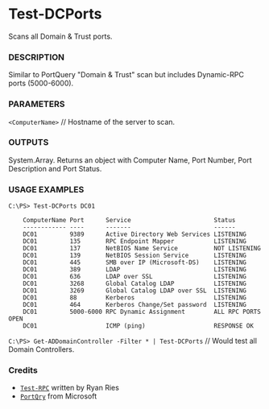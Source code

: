 # Test-DCPorts
Scans all Domain & Trust ports.
    
### DESCRIPTION
Similar to PortQuery "Domain & Trust" scan but includes Dynamic-RPC ports (5000-6000).
    
### PARAMETERS 
`<ComputerName>` // Hostname of the server to scan.

### OUTPUTS
System.Array. Returns an object with Computer Name, Port Number, Port Description and Port Status.

### USAGE EXAMPLES

`C:\PS> Test-DCPorts DC01`

        ComputerName Port      Service                       Status            
        ------------ ----      -------                       ------            
        DC01         9389      Active Directory Web Services LISTENING         
        DC01         135       RPC Endpoint Mapper           LISTENING         
        DC01         137       NetBIOS Name Service          NOT LISTENING     
        DC01         139       NetBIOS Session Service       LISTENING         
        DC01         445       SMB over IP (Microsoft-DS)    LISTENING         
        DC01         389       LDAP                          LISTENING         
        DC01         636       LDAP over SSL                 LISTENING         
        DC01         3268      Global Catalog LDAP           LISTENING         
        DC01         3269      Global Catalog LDAP over SSL  LISTENING         
        DC01         88        Kerberos                      LISTENING         
        DC01         464       Kerberos Change/Set password  LISTENING         
        DC01         5000-6000 RPC Dynamic Assignment        ALL RPC PORTS OPEN
        DC01                   ICMP (ping)                   RESPONSE OK   
    
`C:\PS> Get-ADDomainController -Filter * | Test-DCPorts` // Would test all Domain Controllers.
 
### Credits
- [`Test-RPC`](https://www.powershellgallery.com/packages/Test-RPC/1.0/Content/Test-RPC.ps1) written by Ryan Ries
- [`PortQry`](https://www.microsoft.com/en-us/download/details.aspx?id=17148) from Microsoft
